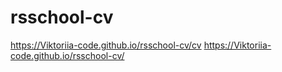 # rsschool-cv

https://Viktoriia-code.github.io/rsschool-cv/cv
https://Viktoriia-code.github.io/rsschool-cv/

